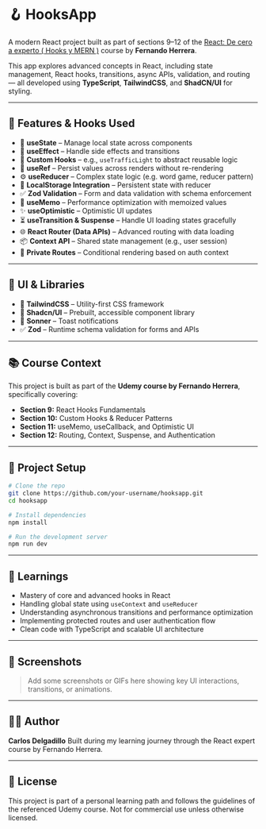 
# 🪝 HooksApp

A modern React project built as part of sections 9–12 of the [React: De cero a experto ( Hooks y MERN )](https://www.udemy.com/course/react-cero-experto) course by **Fernando Herrera**.

This app explores advanced concepts in React, including state management, React hooks, transitions, async APIs, validation, and routing — all developed using **TypeScript**, **TailwindCSS**, and **ShadCN/UI** for styling.

---

## 🚀 Features & Hooks Used

* 🔁 **useState** – Manage local state across components
* 🔄 **useEffect** – Handle side effects and transitions
* 🧠 **Custom Hooks** – e.g., `useTrafficLight` to abstract reusable logic
* 🧾 **useRef** – Persist values across renders without re-rendering
* ⚙️ **useReducer** – Complex state logic (e.g. word game, reducer pattern)
* 💾 **LocalStorage Integration** – Persistent state with reducer
* ✅ **Zod Validation** – Form and data validation with schema enforcement
* 🧩 **useMemo** – Performance optimization with memoized values
* ✨ **useOptimistic** – Optimistic UI updates
* ⏳ **useTransition & Suspense** – Handle UI loading states gracefully
* 🌐 **React Router (Data APIs)** – Advanced routing with data loading
* 📦 **Context API** – Shared state management (e.g., user session)
* 🔐 **Private Routes** – Conditional rendering based on auth context

---

## 🧩 UI & Libraries

* 🎨 **TailwindCSS** – Utility-first CSS framework
* 🧱 **Shadcn/UI** – Prebuilt, accessible component library
* 🔔 **Sonner** – Toast notifications
* ✅ **Zod** – Runtime schema validation for forms and APIs

---

## 📚 Course Context

This project is built as part of the **Udemy course by Fernando Herrera**, specifically covering:

* **Section 9:** React Hooks Fundamentals
* **Section 10:** Custom Hooks & Reducer Patterns
* **Section 11:** useMemo, useCallback, and Optimistic UI
* **Section 12:** Routing, Context, Suspense, and Authentication

---

## 📂 Project Setup

```bash
# Clone the repo
git clone https://github.com/your-username/hooksapp.git
cd hooksapp

# Install dependencies
npm install

# Run the development server
npm run dev
```

---

## 🧠 Learnings

* Mastery of core and advanced hooks in React
* Handling global state using `useContext` and `useReducer`
* Understanding asynchronous transitions and performance optimization
* Implementing protected routes and user authentication flow
* Clean code with TypeScript and scalable UI architecture

---

## 📸 Screenshots

> Add some screenshots or GIFs here showing key UI interactions, transitions, or animations.

---

## 🧑‍💻 Author

**Carlos Delgadillo**
Built during my learning journey through the React expert course by Fernando Herrera.

---

## 📝 License

This project is part of a personal learning path and follows the guidelines of the referenced Udemy course. Not for commercial use unless otherwise licensed.
